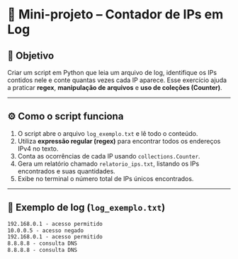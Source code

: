 # 📘 Mini-projeto – Contador de IPs em Log

## 🎯 Objetivo
Criar um script em Python que leia um arquivo de log, identifique os IPs contidos nele e conte quantas vezes cada IP aparece.
Esse exercício ajuda a praticar **regex**, **manipulação de arquivos** e **uso de coleções (Counter)**.

---

## ⚙️ Como o script funciona
1. O script abre o arquivo `log_exemplo.txt` e lê todo o conteúdo.
2. Utiliza **expressão regular (regex)** para encontrar todos os endereços IPv4 no texto.
3. Conta as ocorrências de cada IP usando `collections.Counter`.
4. Gera um relatório chamado `relatorio_ips.txt`, listando os IPs encontrados e suas quantidades.
5. Exibe no terminal o número total de IPs únicos encontrados.

---

## 📜 Exemplo de log (`log_exemplo.txt`)
```txt
192.168.0.1 - acesso permitido
10.0.0.5 - acesso negado
192.168.0.1 - acesso permitido
8.8.8.8 - consulta DNS
8.8.8.8 - consulta DNS

